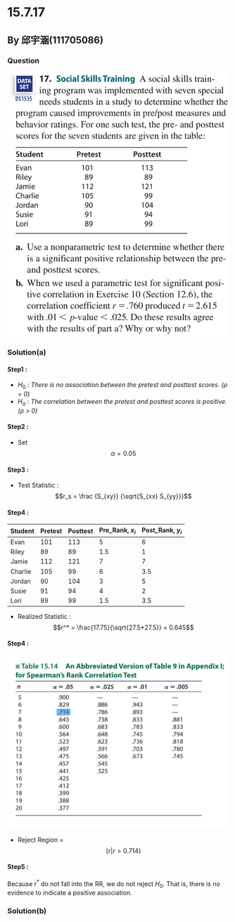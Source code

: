 # 15.7.17

## By 邱宇涵(111705086)

### Question
<img src="https://github.com/HWTeng-Course/202402-Statistics/blob/7a57f78767d9a4c2987766d9aa4c42b085748c9b/Images/15.7.17.png">

### Solution(a)

#### Step1 :
- $H_0$ : *There is no association between the pretest and posttest scores. (ρ = 0)*
- $H_a$ : *The correlation between the pretest and posttest scores is positive. (ρ > 0)*

#### Step2 :
- Set $$\alpha = 0.05$$

#### Step3 : 
- Test Statistic : $$r_s = \frac {S_{xy}} {\sqrt{S_{xx} S_{yy}}}$$

#### Step4 :
|Student|Pretest|Posttest|Pre_Rank, $x_i$|Post_Rank, $y_i$|
|-------|-------|--------|---------------|---------------|
|Evan   |101    |113     |5              |6              |
|Riley  |89     |89      |1.5            |1              |  
|Jamie  |112    |121     |7              |7              |
|Charlie|105    |99      |6              |3.5            |
|Jordan |90     |104     |3              |5              |
|Susie  |91     |94      |4              |2              |
|Lori   |89     |99      |1.5            |3.5            |

- Realized Statistic : $$r^* = \frac{17.75}{\sqrt{27.5*27.5}} = 0.645$$

#### Step4 :
<img src="https://github.com/HWTeng-Course/202402-Statistics/blob/302c2fabbf895c74de54672a922fa3027ffb70d8/Images/spearman's%20table.png">

- Reject Region = $$\lbrace r | r > 0.714 \rbrace$$

#### Step5 :
Because $r^*$ do not fall into the RR, we do not reject $H_0$. That is, there is no evidence to indicate a positive association.

### Solution(b)

